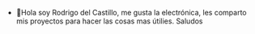 - 👋Hola soy Rodrigo del Castillo, me gusta la electrónica, les comparto mis proyectos para hacer las cosas mas útilies. Saludos
